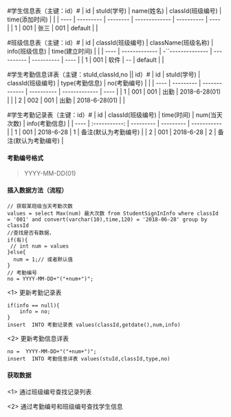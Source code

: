 #学生信息表（主键：id）#
| id   | stuId(学号) | name(姓名) | classId(班级编号) | time(添加时间) |      |
| ---- | --------- | -------- | ------------- | ---------- | ---- |
| 1    | 001       | 张三       | 001           | default    |      |

#班级信息表（主键：id）#
| id   | classId(班级编号) | className(班级名称) | info(班级信息) | time(建立时间) |      |
| ---- | ------------- | -``-------------- | ---------- | ---------- | ---- |
| 1    | 001           | 软件              | --         | default    |      |

#学生考勤信息详表（主键：stuId,classId,no || id）#
| id   | stuId(学号) | classId(班级编号) | type(考勤信息) | no(考勤编号)      |      |
| ---- | --------- | ------------- | ---------- | ------------- | ---- |
| 1    | 001       | 001           | 出勤         | 2018-6-28(01) |      |
| 2    | 002       | 001           | 出勤         | 2018-6-28(01) |      |

#学生考勤记录表（主键：id）#
| id   | classId(班级编号) | time(时间)  | num(当天次数) | info(考勤信息)  |
| ---- | :-----------: | --------- | --------- | ----------- |
| 1    |      001      | 2018-6-28 | 1         | 备注(默认为考勤编号) |
| 2    |      001      | 2018-6-28 | 2         | 备注(默认为考勤编号) |

#### 考勤编号格式

> YYYY-MM-DD(01)

#### 插入数据方法（流程）

~~~
// 获取某班级当天考勤次数
values = select Max(num) 最大次数 from StudentSignInInfo where classId = '001' and convert(varchar(10),time,120) = '2018-06-28' group by classId 
//查找是否有数据，
if(有){
 // int num = values
}else{
  num = 1;// 或者默认值
}
// 考勤编号
no = YYYY-MM-DD+"("+num+")"; 
~~~

<1> 更新考勤记录表

~~~
if(info == null){
	info = no;
}
insert  INTO 考勤记录表 values(classId,getdate(),num,info) 
~~~

<2> 更新考勤信息详表

~~~
no =  YYYY-MM-DD+"("+num+")"; 
insert  INTO 考勤信息详表 values(stuId,classId,type,no) 
~~~



#### 获取数据

<1> 通过班级编号查找记录列表

<2> 通过考勤编号和班级编号查找学生信息




